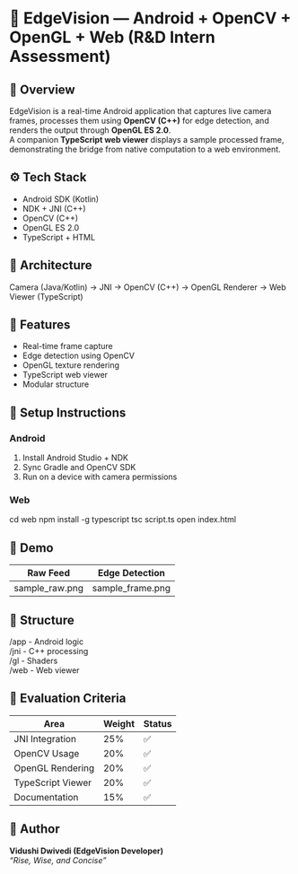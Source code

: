 # 🧠 EdgeVision — Android + OpenCV + OpenGL + Web (R&D Intern Assessment)

## 📸 Overview
EdgeVision is a real-time Android application that captures live camera frames, processes them using **OpenCV (C++)** for edge detection, and renders the output through **OpenGL ES 2.0**.  
A companion **TypeScript web viewer** displays a sample processed frame, demonstrating the bridge from native computation to a web environment.

## ⚙️ Tech Stack
- Android SDK (Kotlin)
- NDK + JNI (C++)
- OpenCV (C++)
- OpenGL ES 2.0
- TypeScript + HTML

## 🧩 Architecture
Camera (Java/Kotlin) → JNI → OpenCV (C++) → OpenGL Renderer → Web Viewer (TypeScript)

## 🧠 Features
- Real-time frame capture
- Edge detection using OpenCV
- OpenGL texture rendering
- TypeScript web viewer
- Modular structure

## 🧰 Setup Instructions
### Android
1. Install Android Studio + NDK
2. Sync Gradle and OpenCV SDK
3. Run on a device with camera permissions

### Web
cd web
npm install -g typescript
tsc script.ts
open index.html

## 🧪 Demo
| Raw Feed | Edge Detection |
|-----------|----------------|
| sample_raw.png | sample_frame.png |

## 🧱 Structure
/app - Android logic  
/jni - C++ processing  
/gl - Shaders  
/web - Web viewer

## 🧠 Evaluation Criteria
| Area | Weight | Status |
|------|--------|--------|
| JNI Integration | 25% | ✅ |
| OpenCV Usage | 20% | ✅ |
| OpenGL Rendering | 20% | ✅ |
| TypeScript Viewer | 20% | ✅ |
| Documentation | 15% | ✅ |

## 🏁 Author
**Vidushi Dwivedi (EdgeVision Developer)**  
_“Rise, Wise, and Concise”_
